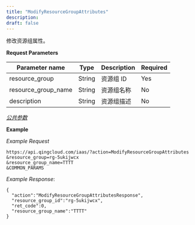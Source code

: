 ```yaml
---
title: "ModifyResourceGroupAttributes"
description: 
draft: false
---
```




修改资源组属性。

**Request Parameters**

| Parameter name | Type | Description | Required |
| --- | --- | --- | --- |
| resource_group | String | 资源组 ID | Yes |
| resource_group_name | String | 资源组名称 | No |
| description | String | 资源组描述 | No |

[_公共参数_](../../../parameters/)

**Example**

_Example Request_

```
https://api.qingcloud.com/iaas/?action=ModifyResourceGroupAttributes
&resource_group=rg-5ukijwcx
&resource_group_name=TTTT
&COMMON_PARAMS
```

_Example Response_:

```
{
  "action":"ModifyResourceGroupAttributesResponse",
  "resource_group_id":"rg-5ukijwcx",
  "ret_code":0,
  "resource_group_name":"TTTT"
}
```
